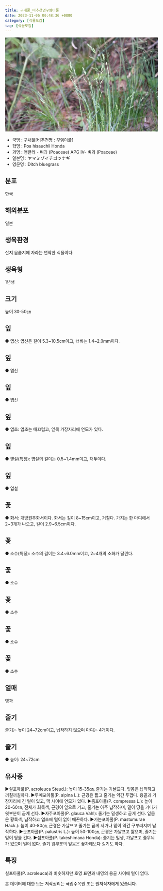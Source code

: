 ```yaml
---
title: 구내풀_비추천명꾸렘이풀
date: 2023-11-06 00:48:36 +0800
category: [식물도감]
tag: [식물도감]
---
```




![구내풀[비추천명 : 꾸렘이풀]](/assets/img/fileUpload/plants/basic/Gramineae/Poa/14670/14670_20160725150034096files_th2.jpg)
- 국명 : 구내풀[비추천명 : 꾸렘이풀]
- 학명 : Poa hisauchii Honda
- 과명 : 앵글러 - 벼과 (Poaceae) APG Ⅳ- 벼과 (Poaceae)
- 일본명 : ヤマミゾイチゴツナギ
- 영문명 : Ditch bluegrass


## 분포
한국
## 해외분포
일본
## 생육환경
산지 음습지에 자라는 연약한 식물이다.
## 생육형
1년생
## 크기
높이 30-50㎝
## 잎
● 엽신: 엽신은 길이 5.3~10.5cm이고, 너비는 1.4~2.0mm이다.
## 잎
● 엽신
## 잎
● 엽신
## 잎
● 엽초: 엽초는 매끄럽고, 잎목 가장자리에 연모가 있다.
## 잎
● 옆설(특징): 엽설의 길이는 0.5~1.4mm이고, 재두이다. 
## 잎
● 엽설
## 꽃
● 화서: 개방원추화서이다. 화서는 길이 8~15cm이고, 거칠다. 가지는 한 마디에서 2~3개가 나오고, 길이 2.9~6.5cm이다.
## 꽃
● 소수(특징): 소수의 길이는 3.4~6.0mm이고, 2~4개의 소화가 달린다.
## 꽃
● 소수
## 꽃
● 소수
## 꽃
● 소수
## 꽃
● 소수
## 열매
영과
## 줄기
줄기는 높이 24~72cm이고, 납작하지 않으며 마디는 4개이다.
## 줄기
● 높이: 24~72cm
## 유사종
▶실포아풀(P. acroleuca Steud.): 높이 15-35㎝, 줄기는 가냘프다. 잎몸은 납작하고 꺼칠꺼칠하다.
▶두메포아풀(P. alpina L.): 근경은 짧고 줄기는 약간 두껍다. 용골과 가장자리에 긴 털이 있고, 맥 사이에 연모가 있다.
▶좀포아풀(P. compressa L.): 높이 20-60㎝, 전체가 회록색, 근경이 옆으로 기고, 줄기는 아주 납작하며, 밑이 땅을 기다가 윗부분이 곧게 선다. 
▶자주포아풀(P. glauca Vahl): 줄기는 밀생하고 곧게 선다. 잎몸은 황록색, 납작하고 엽초에 털이 없이 매끈하다. 
▶가는포아풀(P. mastumurae Hack.): 높이 40-80㎝, 근경은 가냘프고 줄기는 곧게 서거나 밑이 약간 구부러지며 납작하다. 
▶눈포아풀(P. palustris L.): 높이 50-100㎝, 근경은 가냘프고 짧으며, 줄기는 밑이 땅을 긴다. 
▶섬포아풀(P. takeshimana Honda): 줄기는 밀생, 가냘프고 줄무늬가 있으며 털이 없다. 줄기 윗부분의 잎몸은 꽃차례보다 길기도 하다.
## 특징
실포아풀(P. acroleuca)과 비슷하지만 호영 표면과 내영의 용골 사이에 털이 없다.






본 데이터에 대한 모든 저작권리는 국립수목원 또는 원저작자에게 있습니다.
